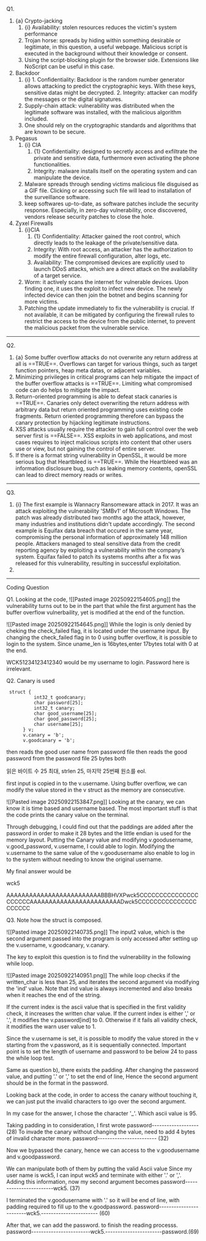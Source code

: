 Q1.
1. {a} Crypto-jacking
	1. {i} Availability: stolen resources reduces the victim's system performance
	2. Trojan horse: spreads by hiding within something desirable or legitimate, in this question, a useful webpage. Malicious script is executed in the background without their knowledge or consent.
	3. Using the script-blocking plugin for the browser side. Extensions like NoScript can be useful in this case.
2. Backdoor
	1. {i} 
			1. Confidentiality: Backdoor is the random number generator allows attacking to predict the cryptographic keys. With these keys, sensitive datas might be decrypted. 
			2. Integrity: attacker can modify the messages or the digital signatures.
	2. Supply-chain attack: vulnerability was distributed when the legitimate software was installed, with the malicious algorithm included.
	3. One should rely on the cryptographic standards and algorithms that are known to be secure. 
3. Pegasus
	1. {i}  CIA
		1. {1} Confidentiality: designed to secretly access and exfiltrate the private and sensitive data, furthermore even activating the phone functionalities. 
		2. Integrity: malware installs itself on the operating system and can manipulate the device. 
	2. Malware spreads through sending victims malicious file disguised as a GIF file. Clicking or accessing such file will lead to installation of the surveillance software. 
	3. keep softwares up-to-date, as software patches include the security response. 
	   Especially, in zero-day vulnerability, once discovered, vendors release security patches to close the hole. 
4. Zyxel Firewalls
	1. {i}CIA
	    1. {1} Confidentiality: Attacker gained the root control, which directly leads to the leakage of the private/sensitive data.
	    2. Integrity: With root access, an attacker has the authorization to modify the entire firewall configuration, alter logs, etc. 
	    3. Availability: The compromised devices are explicitly used to launch DDoS attacks, which are a direct attack on the availability of a target service. 
	2. Worm: it actively scans the internet for vulnerable devices. Upon finding one, it uses the exploit to infect new device. The newly infected device can then join the botnet and begins scanning for more victims.
	3. Patching the update immediately to fix the vulnerability is crucial. If not available, it can be mitigated by configuring the firewall rules to restrict the access to the device from the public internet, to prevent the malicious packet from the vulnerable service. 
---
Q2.
1. {a} Some buffer overflow attacks do not overwrite any return address at all is ==TRUE==. Overflows can target for various things, such as target function pointers, heap meta datas, or adjacent variables. 
2. Minimizing privileges in critical programs can help mitigate the impact of the buffer overflow attacks is ==TRUE==. Limiting what compromised code can do helps to mitigate the impact.
3. Return-oriented programming is able to defeat stack canaries is ==TRUE==. Canaries only detect overwriting the return address with arbitrary data but return oriented programming uses existing code fragments. Return oriented programming therefore can bypass the canary protection by hijacking legitimate instructions.
4. XSS attacks usually require the attacker to gain full control over the web server first is ==FALSE==. XSS exploits in web applications, and most cases requires to inject malicious scripts into content that other users use or view, but not gaining the control of entire server. 
5. If there is a format string vulnerability in OpenSSL, it would be more serious bug that Heartbleed is ==TRUE==. While the Heartbleed was an information disclosure bug, such as leaking memory contents, openSSL can lead to direct memory reads or writes. 
---
Q3.
1. {i} The first example is Wannacry Ransomeware attack in 2017. It was an attack exploiting the vulnerability 'SMBv1' of Microsoft Windows. The patch was already distributed two months ago the attack, however, many industries and institutions didn't update accordingly. The second example is Equifax data breach that occured in the same year, compromising the personal information of approximately 148 million people. Attackers managed to steal sensitive data from the credit reporting agency by exploiting a vulnerability within the company’s system. Equifax failed to patch its systems months after a fix was released for this vulnerability, resulting in successful exploitation.
2. 
---

Coding Question

Q1.
Looking at the code, 
![[Pasted image 20250922154605.png]]
the vulnerability turns out to be in the part that while the first argument has the buffer overflow vulnerbaility, yet is modified at the end of the function. 

![[Pasted image 20250922154645.png]]
While the login is only denied by cheking the check_failed flag, it is located under the username input. By changing the check_failed flag in to 0 using buffer overflow, it is possible to login to the system.
Since uname_len is 16bytes,enter 17bytes total with 0 at the end.

WCK51234123412340 would be my username to login.
Password here is irrelevant. 

Q2. Canary is used

```
 struct {
          int32_t goodcanary;
          char password[25];
          int32_t canary;
          char good_username[25];
          char good_password[25];
          char username[25];
      } v;
      v.canary = 'b';
      v.goodcanary = 'b';
```
then reads the good user name from password file
then reads the good password from the password file 25 bytes both

읽은 바이트 수 25 최대, strlen 25, 마지막 25번째 원소를 eol.

first input is copied in to the v.username. 
Using buffer overflow, we can modify the value stored in the v struct as the memory are consecutive. 

![[Pasted image 20250922153847.png]]
Looking at the canary, we can know it is time based and username based. 
The most important stuff is that the code prints the canary value on the terminal. 

Through debugging, I could find out that the paddings are added after the password in order to make it 28 bytes and the little endian is used for the memory layout. Putting the Canary value and modifying v.goodusername, v.good_password, v.username, I could able to login. Modifying the v.username to the same value of the v.goodusername also enable to log in to the system without needing to know the original username. 

My final answer would be

wck5

AAAAAAAAAAAAAAAAAAAAAAAAABBBHVXPwck5CCCCCCCCCCCCCCCCCCCCCAAAAAAAAAAAAAAAAAAAAAAAADwck5CCCCCCCCCCCCCCCCCCCCC


Q3. 
Note how the struct is composed. 

![[Pasted image 20250922140735.png]]
The input2 value, which is the second argument passed into the program is only accessed after setting up the v.username, v.goodcanary, v.canary. 

The key to exploit this question is to find the vulnerability in the following while loop.

![[Pasted image 20250922140951.png]]
The while loop checks if the written_char is less than 25, and iterates the second argument via modifying the 'ind' value. 
Note that ind value is always incremented and also breaks when it reaches the end of the string.

If the current index is the ascii value that is specified in the first validity check, it increases the written char value.
If the current index is either ',' or '.', it modifies the v.password[ind] to 0. 
Otherwise if it fails all validity check, it modifies the warn user value to 1.

Since the v.username is set, it is possible to modify the value stored in the v starting from the v.password, as it is sequentially connected.
Important point is to set the length of username and password to be below 24 to pass the while loop test.

Same as question b), there exists the padding. 
After changing the password value, and putting '.' or ',' to set the end of line, 
Hence the second argument should be in the format in the
password. 

Looking back at the code, in order to access the canary without touching it, we can just put the invalid characters to igo over the second argument. 

In my case for the answer, I chose the character '_'. Which ascii value is 95.

Taking padding in to consideration, I first wrote
password------------------- (28)
To invade the canary without changing the value, need to add 4 bytes of invalid character more. 
password------------------------ (32)

Now we bypassed the canary, hence we can access to the v.goodusername and v.goodpassword. 

We can manipulate both of them by putting the valid Ascii value 
Since my user name is wck5,
I can input wck5 and terminate with either '.' or ','.
Adding this information, now my second argument becomes 
password------------------------wck5. (37)

I terminated the v.goodusername with '.' so it will be end of line, with padding required to fill up to the v.goodpassword.
password------------------------wck5.----------------------- (60)

After that, we can add the password. to finish the reading processs.
password------------------------wck5.-----------------------password.(69)


